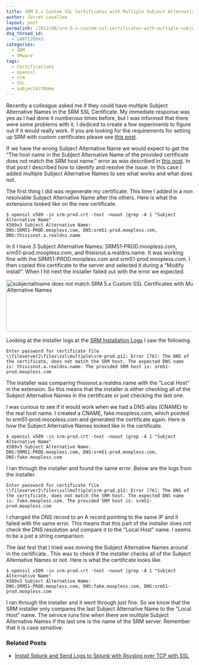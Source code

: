 ```yaml
---
title: SRM 5.x Custom SSL Certificates with Multiple Subject Alternative Names
author: Jarret Lavallee
layout: post
permalink: /2012/08/srm-5-x-custom-ssl-certificates-with-multiple-subject-alternative-names/
dsq_thread_id:
  - 1407120843
categories:
  - SRM
  - VMware
tags:
  - Certifications
  - openssl
  - srm
  - SSL
  - subjectAltName
---
```

Recently a colleague asked me if they could have multiple Subject Alternative Names in the SRM SSL Certificate. My immediate response was yes as I had done it numberous times before, but I was informed that there were some problems with it. I dediced to create a few experiments to figure out if it would really work. If you are looking for the requirements for setting up SRM with custom certificates please see <a title="Installing SRM with custom certificates" href="http://virtuallyhyper.com/2012/08/setting-up-srm-with-custom-certificates/" onclick="javascript:_gaq.push(['_trackEvent','outbound-article','http://virtuallyhyper.com/2012/08/setting-up-srm-with-custom-certificates/']);" target="_blank">this post</a>.

If we have the wrong Subject Alternative Name we would expect to get the “The host name in the Subject Alternative Name of the provided certificate does not match the SRM host name.” error as was described in <a title="SRM fails to install a custom certificate with “The host name in the Subject Alternative Name of the provided certificate does not match the SRM host name.” during a modify install" href="http://virtuallyhyper.com/2012/08/srm-fails-to-install-a-custom-certificate-with-he-host-name-in-the-subject-alternative-name-of-the-provided-certificate-does-not-match-the-srm-host-name/" onclick="javascript:_gaq.push(['_trackEvent','outbound-article','http://virtuallyhyper.com/2012/08/srm-fails-to-install-a-custom-certificate-with-he-host-name-in-the-subject-alternative-name-of-the-provided-certificate-does-not-match-the-srm-host-name/']);" target="_blank">this post</a>. In that post I described how to identify and resolve the issue. In this case I added multiple Subject Alternative Names to see what works and what does not.

The first thing I did was regenerate my certificate. This time I added in a non resolvable Subject Alternative Name after the others. Here is what the extensions looked like on the new certificate.

	  
	$ openssl x509 -in srm-prod.crt -text -noout |grep -A 1 "Subject Alternative Name"  
	X509v3 Subject Alternative Name:  
	DNS:SRM51-PROD.moopless.com, DNS:srm51-prod.moopless.com, DNS:thisisnot.a.realdns.name  
	

In it I have 3 Subject Alternative Names: SRM51-PROD.moopless.com, srm51-prod.moopless.com, and thisisnot.a.realdns.name. It was working fine with the SRM51-PROD.moopless.com and srm51-prod.moopless.com. I then copied this certificate to the server and selected it during a &#8220;Modify install&#8221;. When I hit next the installer failed out with the error we expected.

<a href="http://assets.virtuallyhyper.com/2012-08-subjectaltname-does-not-match.jpg" onclick="javascript:_gaq.push(['_trackEvent','outbound-article','http://assets.virtuallyhyper.com/2012-08-subjectaltname-does-not-match.jpg']);"><img class="aligncenter size-full wp-image-1920" title="subjectaltname does not match" src="http://assets.virtuallyhyper.com/2012-08-subjectaltname-does-not-match.jpg" alt="subjectaltname does not match SRM 5.x Custom SSL Certificates with Multiple Subject Alternative Names" width="606" height="141" /></a>

Looking at the installer logs at the <a href="http://kb.vmware.com/kb/1021802" onclick="javascript:_gaq.push(['_trackEvent','outbound-article','http://kb.vmware.com/kb/1021802']);" target="_blank">SRM Installation Logs</a> I saw the following.

	  
	Enter password for certificate file \\fileserver2\files\ssl\multiple\srm-prod.p12: Error [76]: The DNS of the certificate, does not match the SRM host. The expected DNS name is: thisisnot.a.realdns.name. The provided SRM host is: srm51-prod.moopless.com  
	

The installer was comparing thisisnot.a.realdns.name with the &#8220;Local Host&#8221; in the extension. So this means that the installer is either checking all of the Subject Alternative Names in the certificate or just checking the last one.

I was curious to see if it would work when we had a DNS alias (CNAME) to the real host name. I created a CNAME, fake.moopless.com, which pointed to srm51-prod.moopless.com and generated the certificate again. Here is how the Subject Alternative Names looked like in the certificate.

	  
	$ openssl x509 -in srm-prod.crt -text -noout |grep -A 1 "Subject Alternative Name"  
	X509v3 Subject Alternative Name:  
	DNS:SRM51-PROD.moopless.com, DNS:srm51-prod.moopless.com, DNS:fake.moopless.com  
	

I ran through the installer and found the same error. Below are the logs from the installer.

	  
	Enter password for certificate file \\fileserver2\files\ssl\multiple\srm-prod.p12: Error [76]: The DNS of the certificate, does not match the SRM host. The expected DNS name is: fake.moopless.com. The provided SRM host is: srm51-prod.moopless.com  
	

I changed the DNS record to an A record pointing to the same IP and it failed with the same error. This means that this part of the installer does not check the DNS resolution and compare it to the &#8220;Local Host&#8221; name. I seems to be a just a string comparison.

The last test that I tried was moving the Subject Alternative Names around in the certificate.. This was to check if the installer checks all of the Subject Alternative Names or not. Here is what the certificate looks like.

	  
	$ openssl x509 -in srm-prod.crt -text -noout |grep -A 1 "Subject Alternative Name"  
	X509v3 Subject Alternative Name:  
	DNS:SRM51-PROD.moopless.com, DNS:fake.moopless.com, DNS:srm51-prod.moopless.com  
	

I ran through the installer and it went through just fine. So we know that the SRM installer only compares the last Subject Alternative Name to the &#8220;Local Host&#8221; name. The service runs fine when there are multiple Subject Alternative Names if the last one is the name of the SRM server. Remember that it is case sensitive.

<div class="SPOSTARBUST-Related-Posts">
  <H3>
    Related Posts
  </H3>
  
  <ul class="entry-meta">
    <li class="SPOSTARBUST-Related-Post">
      <a title="Install Splunk and Send Logs to Splunk with Rsyslog over TCP with SSL" href="http://virtuallyhyper.com/2013/06/install-splunk-and-send-logs-to-splunk-with-rsyslog-over-tcp-with-ssl/" onclick="javascript:_gaq.push(['_trackEvent','outbound-article','http://virtuallyhyper.com/2013/06/install-splunk-and-send-logs-to-splunk-with-rsyslog-over-tcp-with-ssl/']);" rel="bookmark">Install Splunk and Send Logs to Splunk with Rsyslog over TCP with SSL</a>
    </li>
  </ul>
</div>

<p class="wp-flattr-button">
  <a class="FlattrButton" style="display:none;" href="http://virtuallyhyper.com/2012/08/srm-5-x-custom-ssl-certificates-with-multiple-subject-alternative-names/" title=" SRM 5.x Custom SSL Certificates with Multiple Subject Alternative Names" rev="flattr;uid:virtuallyhyper;language:en_GB;category:text;tags:Certifications,openssl,srm,SSL,subjectAltName,blog;button:compact;">Splunk There are a couple of components of Splunk. From Components of a Splunk deployment: Indexer Splunk indexers, or index servers, provide indexing capability for local and remote data and...</a>
</p>